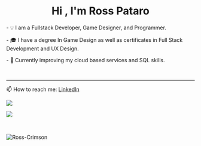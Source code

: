 <h1 align="center"><b>Hi , I'm Ross Pataro </b></h1> <!--<img src="https://media.giphy.com/media/hvRJCLFzcasrR4ia7z/giphy.gif" width="35">-->

<p>- &#128161; I am a Fullstack Developer, Game Designer, and Programmer.</p>
<p>- &#127891; I have a degree In Game Design as well as certificates in Full Stack Development and UX Design.</p>
<p>- &#127793; Currently improving my cloud based services and SQL skills.</p>

<br>
<hr>

<p>📫 How to reach me: <a href="https://www.linkedin.com/in/roswell-pataro/">LinkedIn</a></p>
<img src="https://img.shields.io/badge/LinkedIn-0077B5?style=for-the-badge&logo=linkedin&logoColor=white"/>

<p>
  <a href="https://skillicons.dev">
    <img src="https://skillicons.dev/icons?i=cs,vscode,godot,unity,git,github,html,css,js,vue,bootstrap,postman,nodejs,figma,discord" />
  </a>
</p>

<br>

<p><img align="left" src="https://github-readme-stats.vercel.app/api/top-langs?username=Ross-Crimson&show_icons=true&theme=dark&locale=en&layout=compact" alt="Ross-Crimson" /></p>
<!--
**Ross-Crimson/Ross-Crimson** is a ✨ _special_ ✨ repository because its `README.md` (this file) appears on your GitHub profile.

Here are some ideas to get you started:

- 🔭 I’m currently working on ...
- 🌱 I’m currently learning ...
- 👯 I’m looking to collaborate on ...
- 🤔 I’m looking for help with ...
- 💬 Ask me about ...
- 📫 How to reach me: ...
- 😄 Pronouns: ...
- ⚡ Fun fact: ...
-->
